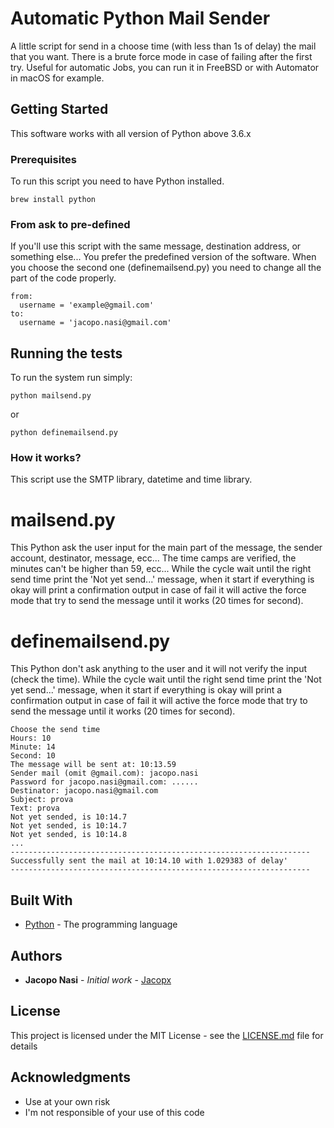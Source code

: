# Automatic Python Mail Sender

A little script for send in a choose time (with less than 1s of delay) the mail that you want. There is a brute force mode in case of failing after the first try. Useful for automatic Jobs, you can run it in FreeBSD or with Automator in macOS for example.

## Getting Started

This software works with all version of Python above 3.6.x

### Prerequisites

To run this script you need to have Python installed.

```
brew install python
```

### From ask to pre-defined

If you'll use this script with the same message, destination address, or something else... You prefer the predefined version of the software. When you choose the second one (definemailsend.py) you need to change all the part of the code properly.

```
from:
  username = 'example@gmail.com'
to:
  username = 'jacopo.nasi@gmail.com'
```

## Running the tests

To run the system run simply:
```
python mailsend.py
```
or
```
python definemailsend.py
```

### How it works?

This script use the SMTP library, datetime and time library.
# mailsend.py
  This Python ask the user input for the main part of the message, the sender account, destinator, message, ecc... The time camps are verified, the minutes can't be higher than 59, ecc...
  While the cycle wait until the right send time print the 'Not yet send...' message, when it start if everything is okay will print a confirmation output in case of fail it will active the force mode that try to send the message until it works (20 times for second).
# definemailsend.py
  This Python don't ask anything to the user and it will not verify the input (check the time).
  While the cycle wait until the right send time print the 'Not yet send...' message, when it start if everything is okay will print a confirmation output in case of fail it will active the force mode that try to send the message until it works (20 times for second).

```
Choose the send time
Hours: 10
Minute: 14
Second: 10
The message will be sent at: 10:13.59
Sender mail (omit @gmail.com): jacopo.nasi
Password for jacopo.nasi@gmail.com: ......
Destinator: jacopo.nasi@gmail.com
Subject: prova
Text: prova
Not yet sended, is 10:14.7
Not yet sended, is 10:14.7
Not yet sended, is 10:14.8
...
-------------------------------------------------------------------
Successfully sent the mail at 10:14.10 with 1.029383 of delay'
-------------------------------------------------------------------
```

## Built With

* [Python](http://pythoncentral.io) - The programming language


## Authors

* **Jacopo Nasi** - *Initial work* - [Jacopx](https://github.com/Jacopx)

## License

This project is licensed under the MIT License - see the [LICENSE.md](LICENSE.md) file for details

## Acknowledgments

* Use at your own risk
* I'm not responsible of your use of this code

